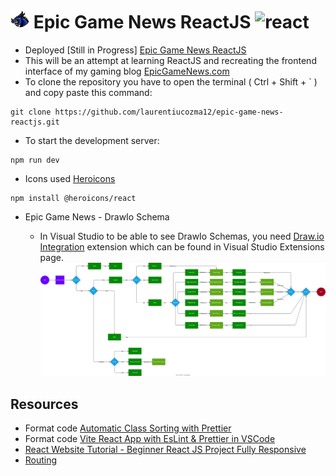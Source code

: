# <img src="https://github.com/laurentiucozma12/epic-game-news-reactjs/blob/0666c442747e514d43b40dc9b080b2144bbda717/app/public/logo-epic-game-news-400x400.png" alt="react" width="30" height="30"/> Epic Game News ReactJS <img src="https://user-images.githubusercontent.com/25181517/183897015-94a058a6-b86e-4e42-a37f-bf92061753e5.png" alt="react" width="30" height="30"/>

- Deployed [Still in Progress] [Epic Game News ReactJS](https://laurentiucozma12.github.io/epic-game-news-reactjs/)
- This will be an attempt at learning ReactJS and recreating the frontend interface of my gaming blog [EpicGameNews.com](https://epicgamenews.com/)
- To clone the repository you have to open the terminal ( Ctrl + Shift + ` ) and copy paste this command:

```
git clone https://github.com/laurentiucozma12/epic-game-news-reactjs.git
```

- To start the development server:

```
npm run dev
```

- Icons used [Heroicons](https://github.com/tailwindlabs/heroicons?tab=readme-ov-file#react)

```
npm install @heroicons/react
```

- Epic Game News - DrawIo Schema

  - In Visual Studio to be able to see DrawIo Schemas, you need [Draw.io Integration](https://marketplace.visualstudio.com/items?itemName=hediet.vscode-drawio) extension which can be found in Visual Studio Extensions page.
    <img src="https://github.com/laurentiucozma12/epic-game-news-reactjs/blob/master/drawio/epic-game-news.svg" />

## Resources

- Format code [Automatic Class Sorting with Prettier](https://tailwindcss.com/blog/automatic-class-sorting-with-prettier)
- Format code [Vite React App with EsLint & Prettier in VSCode](https://www.youtube.com/watch?v=SMbqi1HPprc)
- [React Website Tutorial - Beginner React JS Project Fully Responsive](https://www.youtube.com/watch?v=I2UBjN5ER4s)
- [Routing](https://www.youtube.com/watch?v=TWz4TjSssbg)
